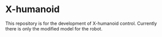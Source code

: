 # X-humanoid
This repository is for the development of X-humanoid control. Currently there is only the modified model for the robot.
